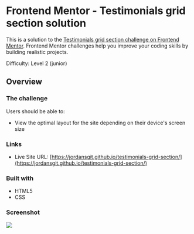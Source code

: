 # Frontend Mentor - Testimonials grid section solution

This is a solution to the [Testimonials grid section challenge on Frontend Mentor](https://www.frontendmentor.io/challenges/testimonials-grid-section-Nnw6J7Un7). Frontend Mentor challenges help you improve your coding skills by building realistic projects. 

Difficulty: Level 2 (junior) 

## Overview

### The challenge

Users should be able to:

- View the optimal layout for the site depending on their device's screen size

### Links

- Live Site URL: [https://jordansgit.github.io/testimonials-grid-section/](https://jordansgit.github.io/testimonials-grid-section/)

### Built with

- HTML5 
- CSS 

### Screenshot

![](./screenshot.jpg) 

